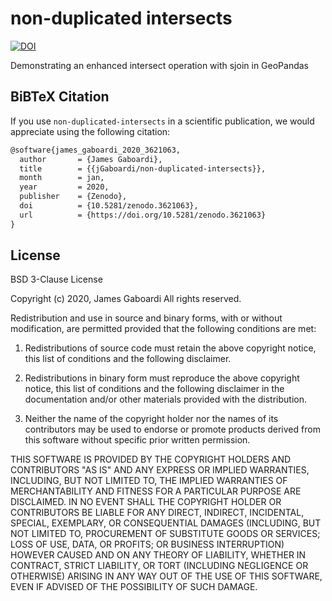 non-duplicated intersects
=========================
[![DOI](https://zenodo.org/badge/235506328.svg)](https://zenodo.org/badge/latestdoi/235506328)

Demonstrating an enhanced intersect operation with sjoin in GeoPandas 


BiBTeX Citation
---------------

If you use `non-duplicated-intersects` in a scientific publication, we would appreciate using the following citation:

```tex
@software{james_gaboardi_2020_3621063,
  author       = {James Gaboardi},
  title        = {{jGaboardi/non-duplicated-intersects}},
  month        = jan,
  year         = 2020,
  publisher    = {Zenodo},
  doi          = {10.5281/zenodo.3621063},
  url          = {https://doi.org/10.5281/zenodo.3621063}
}
```





License
-------
BSD 3-Clause License

Copyright (c) 2020, James Gaboardi
All rights reserved.

Redistribution and use in source and binary forms, with or without
modification, are permitted provided that the following conditions are met:

1. Redistributions of source code must retain the above copyright notice, this
   list of conditions and the following disclaimer.

2. Redistributions in binary form must reproduce the above copyright notice,
   this list of conditions and the following disclaimer in the documentation
   and/or other materials provided with the distribution.

3. Neither the name of the copyright holder nor the names of its
   contributors may be used to endorse or promote products derived from
   this software without specific prior written permission.

THIS SOFTWARE IS PROVIDED BY THE COPYRIGHT HOLDERS AND CONTRIBUTORS "AS IS"
AND ANY EXPRESS OR IMPLIED WARRANTIES, INCLUDING, BUT NOT LIMITED TO, THE
IMPLIED WARRANTIES OF MERCHANTABILITY AND FITNESS FOR A PARTICULAR PURPOSE ARE
DISCLAIMED. IN NO EVENT SHALL THE COPYRIGHT HOLDER OR CONTRIBUTORS BE LIABLE
FOR ANY DIRECT, INDIRECT, INCIDENTAL, SPECIAL, EXEMPLARY, OR CONSEQUENTIAL
DAMAGES (INCLUDING, BUT NOT LIMITED TO, PROCUREMENT OF SUBSTITUTE GOODS OR
SERVICES; LOSS OF USE, DATA, OR PROFITS; OR BUSINESS INTERRUPTION) HOWEVER
CAUSED AND ON ANY THEORY OF LIABILITY, WHETHER IN CONTRACT, STRICT LIABILITY,
OR TORT (INCLUDING NEGLIGENCE OR OTHERWISE) ARISING IN ANY WAY OUT OF THE USE
OF THIS SOFTWARE, EVEN IF ADVISED OF THE POSSIBILITY OF SUCH DAMAGE.
